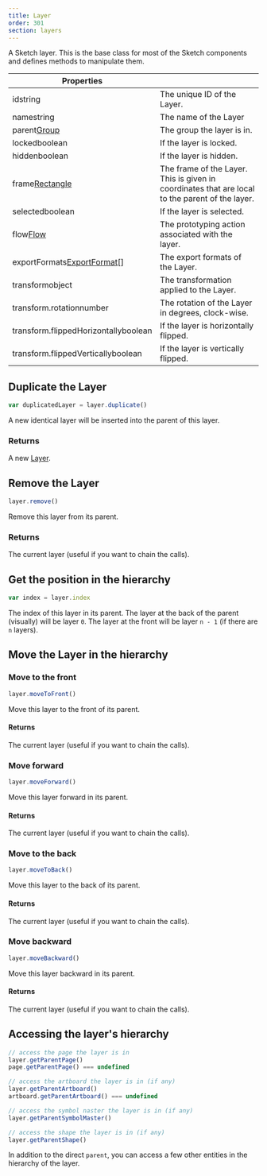 ```yaml
---
title: Layer
order: 301
section: layers
---
```


A Sketch layer. This is the base class for most of the Sketch components and defines methods to manipulate them.

| Properties                                                                  |                                                                                                 |
| --------------------------------------------------------------------------- | ----------------------------------------------------------------------------------------------- |
| id<span class="arg-type">string</span>                                      | The unique ID of the Layer.                                                                     |
| name<span class="arg-type">string</span>                                    | The name of the Layer                                                                           |
| parent<span class="arg-type">[Group](#group)</span>                         | The group the layer is in.                                                                      |
| locked<span class="arg-type">boolean</span>                                 | If the layer is locked.                                                                         |
| hidden<span class="arg-type">boolean</span>                                 | If the layer is hidden.                                                                         |
| frame<span class="arg-type">[Rectangle](#rectangle)</span>                  | The frame of the Layer. This is given in coordinates that are local to the parent of the layer. |
| selected<span class="arg-type">boolean</span>                               | If the layer is selected.                                                                       |
| flow<span class="arg-type">[Flow](#flow)</span>                             | The prototyping action associated with the layer.                                               |
| exportFormats<span class="arg-type">[ExportFormat](#export-format)[]</span> | The export formats of the Layer.                                                                |
| transform<span class="arg-type">object</span>                               | The transformation applied to the Layer.                                                        |
| transform.rotation<span class="arg-type">number</span>                      | The rotation of the Layer in degrees, clock-wise.                                               |
| transform.flippedHorizontally<span class="arg-type">boolean</span>          | If the layer is horizontally flipped.                                                           |
| transform.flippedVertically<span class="arg-type">boolean</span>            | If the layer is vertically flipped.                                                             |

## Duplicate the Layer

```javascript
var duplicatedLayer = layer.duplicate()
```

A new identical layer will be inserted into the parent of this layer.

### Returns

A new [Layer](#layer).

## Remove the Layer

```javascript
layer.remove()
```

Remove this layer from its parent.

### Returns

The current layer (useful if you want to chain the calls).

## Get the position in the hierarchy

```javascript
var index = layer.index
```

The index of this layer in its parent. The layer at the back of the parent (visually) will be layer `0`. The layer at the front will be layer `n - 1` (if there are `n` layers).

## Move the Layer in the hierarchy

### Move to the front

```javascript
layer.moveToFront()
```

Move this layer to the front of its parent.

#### Returns

The current layer (useful if you want to chain the calls).

### Move forward

```javascript
layer.moveForward()
```

Move this layer forward in its parent.

#### Returns

The current layer (useful if you want to chain the calls).

### Move to the back

```javascript
layer.moveToBack()
```

Move this layer to the back of its parent.

#### Returns

The current layer (useful if you want to chain the calls).

### Move backward

```javascript
layer.moveBackward()
```

Move this layer backward in its parent.

#### Returns

The current layer (useful if you want to chain the calls).

## Accessing the layer's hierarchy

```javascript
// access the page the layer is in
layer.getParentPage()
page.getParentPage() === undefined

// access the artboard the layer is in (if any)
layer.getParentArtboard()
artboard.getParentArtboard() === undefined

// access the symbol naster the layer is in (if any)
layer.getParentSymbolMaster()

// access the shape the layer is in (if any)
layer.getParentShape()
```

In addition to the direct `parent`, you can access a few other entities in the hierarchy of the layer.
